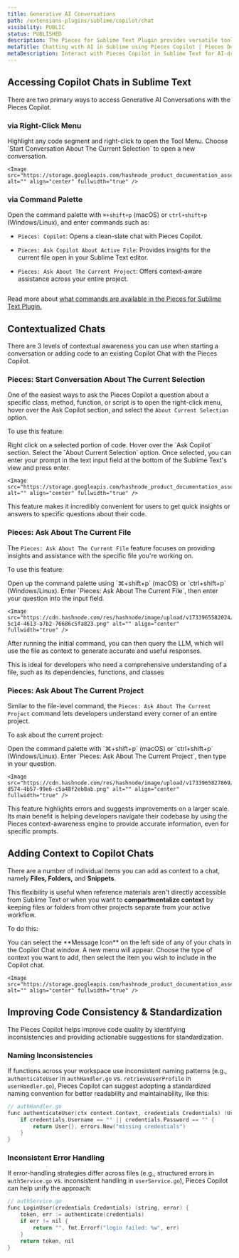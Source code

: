 ```yaml
---
title: Generative AI Conversations
path: /extensions-plugins/sublime/copilot/chat
visibility: PUBLIC
status: PUBLISHED
description: The Pieces for Sublime Text Plugin provides versatile tools for leveraging generative AI to gain insights, debug, and optimize code seamlessly within your editor.
metaTitle: Chatting with AI in Sublime using Pieces Copilot | Pieces Docs
metaDescription: Interact with Pieces Copilot in Sublime Text for AI-driven coding insights and automated development assistance.
---
```


## Accessing Copilot Chats in Sublime Text

There are two primary ways to access Generative AI Conversations with the Pieces Copilot.

### via Right-Click Menu

<Steps>
  <Step title="Select Code and Right-Click in the Editor">
    Highlight any code segment and right-click to open the Tool Menu.
  </Step>

  <Step title="Select a Relevant Action">
    Choose `Start Conversation About The Current Selection` to open a new conversation.

    <Image src="https://storage.googleapis.com/hashnode_product_documentation_assets/sublime_text_plugin_assets/pieces_ai_copilot/chat/about_current_selection.png" alt="" align="center" fullwidth="true" />
  </Step>
</Steps>

### via Command Palette

Open the command palette with `⌘+shift+p` (macOS) or `ctrl+shift+p` (Windows/Linux), and enter commands such as:

* `Pieces: Copilot`: Opens a clean-slate chat with Pieces Copilot.

* `Pieces: Ask Copilot About Active File`: Provides insights for the current file open in your Sublime Text editor.

- `Pieces: Ask About The Current Project`: Offers context-aware assistance across your entire project.

<Image src="https://cdn.hashnode.com/res/hashnode/image/upload/v1733965846464/9d871fcd-c401-4235-bdb2-e971e0809335.png" alt="" align="center" fullwidth="true" />

Read more about [what commands are available in the Pieces for Sublime Text Plugin.](/products/extensions-plugins/sublime/commands)

## Contextualized Chats

There are 3 levels of contextual awareness you can use when starting a conversation or adding code to an existing Copilot Chat with the Pieces Copilot.

### Pieces: Start Conversation About The Current Selection

One of the easiest ways to ask the Pieces Copilot a question about a specific class, method, function, or script is to open the right-click menu, hover over the Ask Copilot section, and select the `About Current Selection` option.

To use this feature:

<Steps>
  <Step title="Open the Right Click Menu">
    Right click on a selected portion of code.
  </Step>

  <Step title="Locate Ask Copilot">
    Hover over the `Ask Copilot` section.
  </Step>

  <Step title="About the Current Selection">
    Select the `About Current Selection` option.
  </Step>

  <Step title="Enter Query">
    Once selected, you can enter your prompt in the text input field at the bottom of the Sublime Text's view and press enter.

    <Image src="https://storage.googleapis.com/hashnode_product_documentation_assets/sublime_text_plugin_assets/pieces_ai_copilot/chat/chatting_with_selection.gif" alt="" align="center" fullwidth="true" />
  </Step>
</Steps>

This feature makes it incredibly convenient for users to get quick insights or answers to specific questions about their code.

### Pieces: Ask About The Current File

The `Pieces: Ask About The Current File` feature focuses on providing insights and assistance with the specific file you're working on.

To use this feature:

<Steps>
  <Step title="Open the Command Palette">
    Open up the command palette using `⌘+shift+p` (macOS) or `ctrl+shift+p` (Windows/Linux).
  </Step>

  <Step title="Execute Command and Enter Query">
    Enter `Pieces: Ask About The Current File`, then enter your question into the input field.

    <Image src="https://cdn.hashnode.com/res/hashnode/image/upload/v1733965582024/558aef1b-5c14-4613-a7b2-76686c5fa823.png" alt="" align="center" fullwidth="true" />
  </Step>
</Steps>

After running the initial command, you can then query the LLM, which will use the file as context to generate accurate and useful responses.

<Callout type="tip">
  This is ideal for developers who need a comprehensive understanding of a file, such as its dependencies, functions, and classes
</Callout>

### Pieces: Ask About The Current Project

Similar to the file-level command, the `Pieces: Ask About The Current Project` command lets developers understand every corner of an entire project.

To ask about the current project:

<Steps>
  <Step title="Open the Command Palette">
    Open the command palette with `⌘+shift+p` (macOS) or `ctrl+shift+p` (Windows/Linux).
  </Step>

  <Step title="Execute Command and Enter Query">
    Enter `Pieces: Ask About The Current Project`, then type in your question.

    <Image src="https://cdn.hashnode.com/res/hashnode/image/upload/v1733965827869/24c0facf-d574-4b57-99e6-c5a48f2eb8ab.png" alt="" align="center" fullwidth="true" />
  </Step>
</Steps>

This feature highlights errors and suggests improvements on a larger scale. Its main benefit is helping developers navigate their codebase by using the Pieces context-awareness engine to provide accurate information, even for specific prompts.

## Adding Context to Copilot Chats

There are a number of individual items you can add as context to a chat, namely **Files, Folders,** and **Snippets**.

This flexibility is useful when reference materials aren't directly accessible from Sublime Text or when you want to **compartmentalize context** by keeping files or folders from other projects separate from your active workflow.

To do this:

<Steps>
  <Step title="Select the Message Icon">
    You can select the **Message Icon** on the left side of any of your chats in the Copilot Chat window.
  </Step>

  <Step title="Select your Context Type">
    A new menu will appear. Choose the type of context you want to add, then select the item you wish to include in the Copilot chat.

    <Image src="https://storage.googleapis.com/hashnode_product_documentation_assets/sublime_text_plugin_assets/pieces_ai_copilot/chat/adding_context_to_copilot_chats.gif" alt="" align="center" fullwidth="true" />
  </Step>
</Steps>

## Improving Code Consistency & Standardization

The Pieces Copilot helps improve code quality by identifying inconsistencies and providing actionable suggestions for standardization.

### Naming Inconsistencies

If functions across your workspace use inconsistent naming patterns (e.g., `authenticateUser` in `authHandler.go` vs. `retrieveUserProfile` in `userHandler.go`), Pieces Copilot can suggest adopting a standardized naming convention for better readability and maintainability, like this:

```c
// authHandler.go
func authenticateUser(ctx context.Context, credentials Credentials) (User, error) {
    if credentials.Username == "" || credentials.Password == "" {
        return User{}, errors.New("missing credentials")
    }
}
```

### Inconsistent Error Handling

If error-handling strategies differ across files (e.g., structured errors in `authService.go` vs. inconsistent handling in `userService.go`), Pieces Copilot can help unify the approach:

```c
// authService.go
func LoginUser(credentials Credentials) (string, error) {
    token, err := authenticate(credentials)
    if err != nil {
        return "", fmt.Errorf("login failed: %w", err)
    }
    return token, nil
}
```